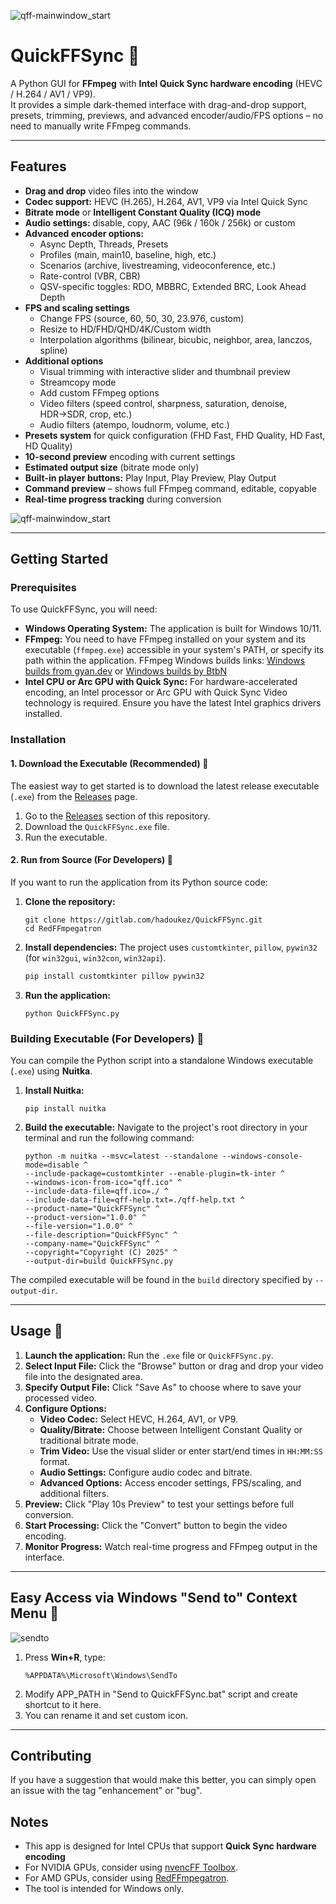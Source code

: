 ![qff-mainwindow_start](screenshots/qff-mainwindow_start.png)

# QuickFFSync 🚀

A Python GUI for **FFmpeg** with **Intel Quick Sync hardware encoding** (HEVC / H.264 / AV1 / VP9).  
It provides a simple dark-themed interface with drag-and-drop support, presets, trimming, previews, and advanced encoder/audio/FPS options – no need to manually write FFmpeg commands.

---

## Features

- **Drag and drop** video files into the window
- **Codec support:** HEVC (H.265), H.264, AV1, VP9 via Intel Quick Sync
- **Bitrate mode** or **Intelligent Constant Quality (ICQ) mode**
- **Audio settings:** disable, copy, AAC (96k / 160k / 256k) or custom
- **Advanced encoder options:**
  - Async Depth, Threads, Presets
  - Profiles (main, main10, baseline, high, etc.)
  - Scenarios (archive, livestreaming, videoconference, etc.)
  - Rate-control (VBR, CBR)
  - QSV-specific toggles: RDO, MBBRC, Extended BRC, Look Ahead Depth
- **FPS and scaling settings**
  - Change FPS (source, 60, 50, 30, 23.976, custom)
  - Resize to HD/FHD/QHD/4K/Custom width
  - Interpolation algorithms (bilinear, bicubic, neighbor, area, lanczos, spline)
- **Additional options**
  - Visual trimming with interactive slider and thumbnail preview
  - Streamcopy mode
  - Add custom FFmpeg options
  - Video filters (speed control, sharpness, saturation, denoise, HDR→SDR, crop, etc.)
  - Audio filters (atempo, loudnorm, volume, etc.)
- **Presets system** for quick configuration (FHD Fast, FHD Quality, HD Fast, HD Quality)
- **10-second preview** encoding with current settings
- **Estimated output size** (bitrate mode only)
- **Built-in player buttons:** Play Input, Play Preview, Play Output
- **Command preview** – shows full FFmpeg command, editable, copyable
- **Real-time progress tracking** during conversion

![qff-mainwindow_start](screenshots/qff-mainwindow_settings.png)

---

## Getting Started

### Prerequisites

To use QuickFFSync, you will need:

* **Windows Operating System:** The application is built for Windows 10/11.
* **FFmpeg:** You need to have FFmpeg installed on your system and its executable (`ffmpeg.exe`) accessible in your system's PATH, or specify its path within the application.
FFmpeg Windows builds links: [Windows builds from gyan.dev](https://www.gyan.dev/ffmpeg/builds/) or [Windows builds by BtbN](https://github.com/BtbN/FFmpeg-Builds/releases)
* **Intel CPU or Arc GPU with Quick Sync:** For hardware-accelerated encoding, an Intel processor or Arc GPU with Quick Sync Video technology is required. Ensure you have the latest Intel graphics drivers installed.

### Installation

#### 1. Download the Executable (Recommended) 🚀

The easiest way to get started is to download the latest release executable (`.exe`) from the [Releases](https://gitlab.com/hadoukez/quickffsync/-/releases) page.

1.  Go to the [Releases](https://gitlab.com/hadoukez/quickffsync/-/releases) section of this repository.
2.  Download the `QuickFFSync.exe` file.
3.  Run the executable.

#### 2. Run from Source (For Developers) 🔧

If you want to run the application from its Python source code:

1.  **Clone the repository:**
    ```
    git clone https://gitlab.com/hadoukez/QuickFFSync.git
    cd RedFFmpegatron
    ```
2.  **Install dependencies:**
    The project uses `customtkinter`, `pillow`, `pywin32` (for `win32gui`, `win32con`, `win32api`).
    ```bash
    pip install customtkinter pillow pywin32
    ```
3.  **Run the application:**
    ```
    python QuickFFSync.py
    ```

### Building Executable (For Developers) 🔧

You can compile the Python script into a standalone Windows executable (`.exe`) using **Nuitka**.

1.  **Install Nuitka:**
    ```
    pip install nuitka
    ```
2.  **Build the executable:**
    Navigate to the project's root directory in your terminal and run the following command:

    ```
    python -m nuitka --msvc=latest --standalone --windows-console-mode=disable ^
    --include-package=customtkinter --enable-plugin=tk-inter ^
    --windows-icon-from-ico="qff.ico" ^
    --include-data-file=qff.ico=./ ^
    --include-data-file=qff-help.txt=./qff-help.txt ^
    --product-name="QuickFFSync" ^
    --product-version="1.0.0" ^
    --file-version="1.0.0" ^
    --file-description="QuickFFSync" ^
    --company-name="QuickFFSync" ^
    --copyright="Copyright (C) 2025" ^
    --output-dir=build QuickFFSync.py
    ```
  The compiled executable will be found in the `build` directory specified by `--output-dir`.

---

## Usage 🎥

1.  **Launch the application:** Run the `.exe` file or `QuickFFSync.py`.
2.  **Select Input File:** Click the "Browse" button or drag and drop your video file into the designated area.
3.  **Specify Output File:** Click "Save As" to choose where to save your processed video.
4.  **Configure Options:**
    * **Video Codec:** Select HEVC, H.264, AV1, or VP9.
    * **Quality/Bitrate:** Choose between Intelligent Constant Quality or traditional bitrate mode.
    * **Trim Video:** Use the visual slider or enter start/end times in `HH:MM:SS` format.
    * **Audio Settings:** Configure audio codec and bitrate.
    * **Advanced Options:** Access encoder settings, FPS/scaling, and additional filters.
5.  **Preview:** Click "Play 10s Preview" to test your settings before full conversion.
6.  **Start Processing:** Click the "Convert" button to begin the video encoding.
7.  **Monitor Progress:** Watch real-time progress and FFmpeg output in the interface.

---

## Easy Access via Windows "Send to" Context Menu 📁

![sendto](screenshots/sendto.png)

1. Press **Win+R**, type:
   ```
   %APPDATA%\Microsoft\Windows\SendTo
   ```
2. Modify APP_PATH in "Send to QuickFFSync.bat" script and create shortcut to it here.
3. You can rename it and set custom icon.

---

## Contributing

If you have a suggestion that would make this better, you can simply open an issue with the tag "enhancement" or "bug".

## Notes

- This app is designed for Intel CPUs that support **Quick Sync hardware encoding**
- For NVIDIA GPUs, consider using [nvencFF Toolbox](https://gitlab.com/hadoukez/nvencff-toolbox).
- For AMD GPUs, consider using [RedFFmpegatron](https://gitlab.com/hadoukez/redffmpegatron).
- The tool is intended for Windows only.
